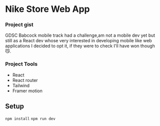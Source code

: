 # Nike Store Web App

### Project gist
GDSC Babcock mobile track had a challenge,am not a mobile dev yet but still as a React dev whose very interested in developing mobile like web applications I decided to opt it, if they were to check I'll have won though 😼.

### Project Tools

* React
* React router
* Tailwind
* Framer motion 

## Setup
```npm install```
```npm run dev```